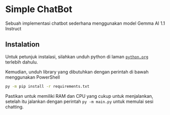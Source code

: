 # Simple ChatBot
<div>
    <p>Sebuah implementasi chatbot sederhana menggunakan model Gemma AI 1.1 Instruct</p>
</div>

## Instalation
<div>
    <p>Untuk petunjuk instalasi, silahkan unduh python di laman <a href="https://python.org"><code>python.org</code></a> terlebih dahulu.</p>
    <p>Kemudian, unduh library yang dibutuhkan dengan perintah di bawah menggunakan PowerShell</p>

```sh
py -m pip install -r requirements.txt
```

Pastikan untuk memiliki RAM dan CPU yang cukup untuk menjalankan, setelah itu jalankan dengan perintah <code>py -m main.py</code> untuk memulai sesi chatting.
</div>
